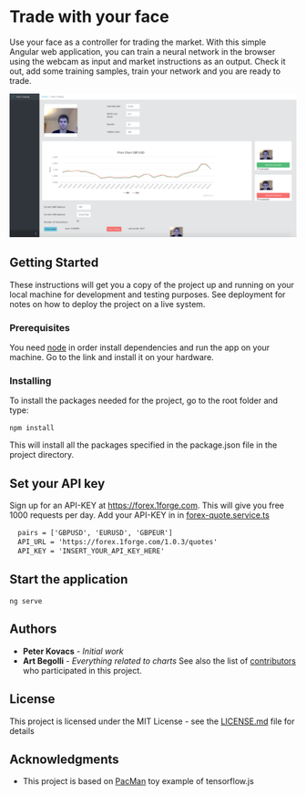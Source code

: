# Trade with your face

Use your face as a controller for trading the market. With this simple Angular web application, you can train a neural network in the browser using the webcam as input and market instructions as an output. Check it out, add some training samples, train your network and you are ready to trade.

![Demo](https://raw.githubusercontent.com/petkovacs19/face-trade/master/src/assets/img/demo.png)

## Getting Started

These instructions will get you a copy of the project up and running on your local machine for development and testing purposes. See deployment for notes on how to deploy the project on a live system.

### Prerequisites

You need [node](https://nodejs.org/en/download/) in order install dependencies and run the app on your machine.
Go to the link and install it on your hardware.


### Installing

To install the packages needed for the project, go to the root folder and type:


```
npm install
```

This will install all the packages specified in the package.json file in the project directory.

## Set your API key

Sign up for an API-KEY at https://forex.1forge.com. This will give you free 1000 requests per day.
Add your API-KEY in in [forex-quote.service.ts](https://github.com/petkovacs19/face-trade/blob/master/src/app/services/forex-quote.service.ts)

```
  pairs = ['GBPUSD', 'EURUSD', 'GBPEUR']
  API_URL = 'https://forex.1forge.com/1.0.3/quotes'
  API_KEY = 'INSERT_YOUR_API_KEY_HERE'
```


## Start the application

```
ng serve
```

## Authors

* **Peter Kovacs** - *Initial work*
* **Art Begolli** - *Everything related to charts*
See also the list of [contributors](https://github.com/your/project/contributors) who participated in this project.

## License

This project is licensed under the MIT License - see the [LICENSE.md](LICENSE.md) file for details

## Acknowledgments

* This project is based on [PacMan](https://js.tensorflow.org/tutorials/webcam-transfer-learning.html) toy example of tensorflow.js 
